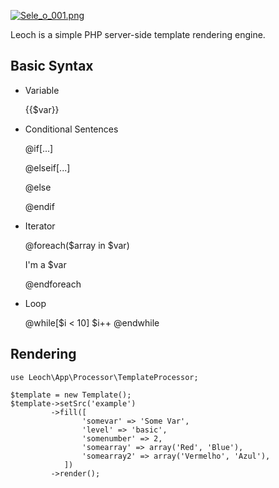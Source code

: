 [![Sele_o_001.png](https://s17.postimg.org/kjbvqrcm7/Sele_o_001.png)](https://postimg.org/image/ugmwjtk7v/)

Leoch is a simple PHP server-side template rendering engine.

## Basic Syntax

- Variable

    {{$var}}

- Conditional Sentences

    @if[...]

    @elseif[...]

    @else

    @endif

- Iterator

    @foreach($array in $var)

    I'm a $var

    @endforeach

- Loop

    @while[$i < 10]
        $i++
    @endwhile

## Rendering

    use Leoch\App\Processor\TemplateProcessor;

    $template = new Template();
    $template->setSrc('example')
             ->fill([
                    'somevar' => 'Some Var',
                    'level' => 'basic',
                    'somenumber' => 2,
                    'somearray' => array('Red', 'Blue'),
                    'somearray2' => array('Vermelho', 'Azul'),
                ])
             ->render();

